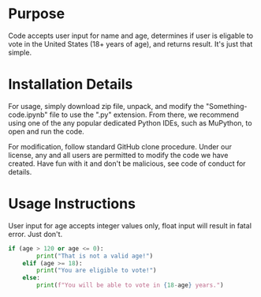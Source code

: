 # Purpose

Code accepts user input for name and age, determines if user is eligable to vote in the United States (18+ years of age), and returns result. It's just that simple.

# Installation Details

For usage, simply download zip file, unpack, and modify the "Something-code.ipynb" file to use the ".py" extension. From there, we recommend using one of the any popular dedicated Python IDEs, such as MuPython, to open and run the code.

For modification, follow standard GitHub clone procedure. Under our license, any and all users are permitted to modify the code we have created. Have fun with it and don't be malicious, see code of conduct for details.

# Usage Instructions

User input for age accepts integer values only, float input will result in fatal error. Just don't.

```python
if (age > 120 or age <= 0):
        print("That is not a valid age!")
    elif (age >= 18):
        print("You are eligible to vote!")
    else:
        print(f"You will be able to vote in {18-age} years.")
